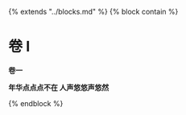 {%  extends "../blocks.md"  %}
{%  block contain  %}
# 卷 I

**卷一**

**年华点点点不在 人声悠悠声悠然**

{%  endblock  %}



